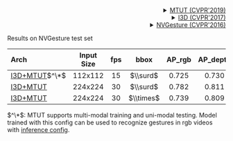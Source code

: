 <!-- [ALGORITHM] -->

<details>
<summary align="right"><a href="https://openaccess.thecvf.com/content_CVPR_2019/html/Abavisani_Improving_the_Performance_of_Unimodal_Dynamic_Hand-Gesture_Recognition_With_Multimodal_CVPR_2019_paper.html">MTUT (CVPR'2019)</a></summary>

```bibtex
@InProceedings{Abavisani_2019_CVPR,
  author = {Abavisani, Mahdi and Joze, Hamid Reza Vaezi and Patel, Vishal M.},
  title = {Improving the Performance of Unimodal Dynamic Hand-Gesture Recognition With Multimodal Training},
  booktitle = {Proceedings of the IEEE/CVF Conference on Computer Vision and Pattern Recognition (CVPR)},
  month = {June},
  year = {2019}
}
```

</details>

<!-- [BACKBONE] -->

<details>
<summary align="right"><a href="https://openaccess.thecvf.com/content_cvpr_2017/html/Carreira_Quo_Vadis_Action_CVPR_2017_paper.html">I3D (CVPR'2017)</a></summary>

```bibtex
@InProceedings{Carreira_2017_CVPR,
  author = {Carreira, Joao and Zisserman, Andrew},
  title = {Quo Vadis, Action Recognition? A New Model and the Kinetics Dataset},
  booktitle = {Proceedings of the IEEE Conference on Computer Vision and Pattern Recognition (CVPR)},
  month = {July},
  year = {2017}
}
```

</details>

<!-- [DATASET] -->

<details>
<summary align="right"><a href="https://openaccess.thecvf.com/content_cvpr_2016/html/Molchanov_Online_Detection_and_CVPR_2016_paper.html">NVGesture (CVPR'2016)</a></summary>

```bibtex
@InProceedings{Molchanov_2016_CVPR,
  author = {Molchanov, Pavlo and Yang, Xiaodong and Gupta, Shalini and Kim, Kihwan and Tyree, Stephen and Kautz, Jan},
  title = {Online Detection and Classification of Dynamic Hand Gestures With Recurrent 3D Convolutional Neural Network},
  booktitle = {Proceedings of the IEEE Conference on Computer Vision and Pattern Recognition (CVPR)},
  month = {June},
  year = {2016}
}
```

</details>

Results on NVGesture test set

| Arch                                                    | Input Size | fps |   bbox    | AP_rgb | AP_depth |                          ckpt                           |                          log                           |
| :------------------------------------------------------ | :--------: | :-: | :-------: | :----: | :------: | :-----------------------------------------------------: | :----------------------------------------------------: |
| [I3D+MTUT](/configs/hand/gesture_sview_rgbd_vid/mtut/nvgesture/i3d_nvgesture_bbox_112x112_fps15.py)$^\*$ |  112x112   | 15  | $\\surd$  | 0.725  |  0.730   | [ckpt](https://download.openmmlab.com/mmpose/gesture/mtut/i3d_nvgesture/i3d_nvgesture_bbox_112x112_fps15-363b5956_20220530.pth) | [log](https://download.openmmlab.com/mmpose/gesture/mtut/i3d_nvgesture/i3d_nvgesture_bbox_112x112_fps15-20220530.log.json) |
| [I3D+MTUT](/configs/hand/gesture_sview_rgbd_vid/mtut/nvgesture/i3d_nvgesture_bbox_224x224_fps30.py) |  224x224   | 30  | $\\surd$  | 0.782  |  0.811   | [ckpt](https://download.openmmlab.com/mmpose/gesture/mtut/i3d_nvgesture/i3d_nvgesture_bbox_224x224_fps30-98a8f288_20220530.pthh) | [log](https://download.openmmlab.com/mmpose/gesture/mtut/i3d_nvgesture/i3d_nvgesture_bbox_224x224_fps30-20220530.log.json) |
| [I3D+MTUT](/configs/hand/gesture_sview_rgbd_vid/mtut/nvgesture/i3d_nvgesture_224x224_fps30.py) |  224x224   | 30  | $\\times$ | 0.739  |  0.809   | [ckpt](https://download.openmmlab.com/mmpose/gesture/mtut/i3d_nvgesture/i3d_nvgesture_224x224_fps30-b7abf574_20220530.pth) | [log](https://download.openmmlab.com/mmpose/gesture/mtut/i3d_nvgesture/i3d_nvgesture_224x224_fps30-20220530.log.json) |

$^\*$: MTUT supports multi-modal training and uni-modal testing. Model trained with this config can be used to recognize gestures in rgb videos with [inference config](/configs/hand/gesture_sview_rgbd_vid/mtut/nvgesture/i3d_nvgesture_bbox_112x112_fps15_rgb.py).
